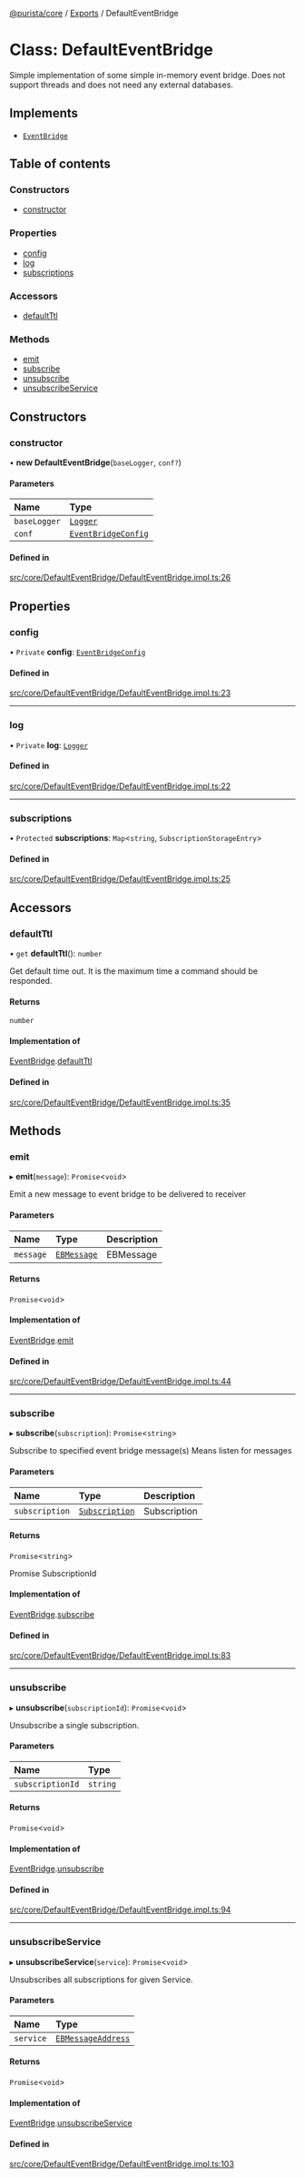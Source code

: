 [@purista/core](../README.md) / [Exports](../modules.md) / DefaultEventBridge

# Class: DefaultEventBridge

Simple implementation of some simple in-memory event bridge.
Does not support threads and does not need any external databases.

## Implements

- [`EventBridge`](../interfaces/EventBridge.md)

## Table of contents

### Constructors

- [constructor](DefaultEventBridge.md#constructor)

### Properties

- [config](DefaultEventBridge.md#config)
- [log](DefaultEventBridge.md#log)
- [subscriptions](DefaultEventBridge.md#subscriptions)

### Accessors

- [defaultTtl](DefaultEventBridge.md#defaultttl)

### Methods

- [emit](DefaultEventBridge.md#emit)
- [subscribe](DefaultEventBridge.md#subscribe)
- [unsubscribe](DefaultEventBridge.md#unsubscribe)
- [unsubscribeService](DefaultEventBridge.md#unsubscribeservice)

## Constructors

### constructor

• **new DefaultEventBridge**(`baseLogger`, `conf?`)

#### Parameters

| Name | Type |
| :------ | :------ |
| `baseLogger` | [`Logger`](../modules.md#logger) |
| `conf` | [`EventBridgeConfig`](../modules.md#eventbridgeconfig) |

#### Defined in

[src/core/DefaultEventBridge/DefaultEventBridge.impl.ts:26](https://github.com/sebastianwessel/purista/blob/c4dff4d/src/core/DefaultEventBridge/DefaultEventBridge.impl.ts#L26)

## Properties

### config

• `Private` **config**: [`EventBridgeConfig`](../modules.md#eventbridgeconfig)

#### Defined in

[src/core/DefaultEventBridge/DefaultEventBridge.impl.ts:23](https://github.com/sebastianwessel/purista/blob/c4dff4d/src/core/DefaultEventBridge/DefaultEventBridge.impl.ts#L23)

___

### log

• `Private` **log**: [`Logger`](../modules.md#logger)

#### Defined in

[src/core/DefaultEventBridge/DefaultEventBridge.impl.ts:22](https://github.com/sebastianwessel/purista/blob/c4dff4d/src/core/DefaultEventBridge/DefaultEventBridge.impl.ts#L22)

___

### subscriptions

• `Protected` **subscriptions**: `Map`<`string`, `SubscriptionStorageEntry`\>

#### Defined in

[src/core/DefaultEventBridge/DefaultEventBridge.impl.ts:25](https://github.com/sebastianwessel/purista/blob/c4dff4d/src/core/DefaultEventBridge/DefaultEventBridge.impl.ts#L25)

## Accessors

### defaultTtl

• `get` **defaultTtl**(): `number`

Get default time out.
It is the maximum time a command should be responded.

#### Returns

`number`

#### Implementation of

[EventBridge](../interfaces/EventBridge.md).[defaultTtl](../interfaces/EventBridge.md#defaultttl)

#### Defined in

[src/core/DefaultEventBridge/DefaultEventBridge.impl.ts:35](https://github.com/sebastianwessel/purista/blob/c4dff4d/src/core/DefaultEventBridge/DefaultEventBridge.impl.ts#L35)

## Methods

### emit

▸ **emit**(`message`): `Promise`<`void`\>

Emit a new message to event bridge to be delivered to receiver

#### Parameters

| Name | Type | Description |
| :------ | :------ | :------ |
| `message` | [`EBMessage`](../modules.md#ebmessage) | EBMessage |

#### Returns

`Promise`<`void`\>

#### Implementation of

[EventBridge](../interfaces/EventBridge.md).[emit](../interfaces/EventBridge.md#emit)

#### Defined in

[src/core/DefaultEventBridge/DefaultEventBridge.impl.ts:44](https://github.com/sebastianwessel/purista/blob/c4dff4d/src/core/DefaultEventBridge/DefaultEventBridge.impl.ts#L44)

___

### subscribe

▸ **subscribe**(`subscription`): `Promise`<`string`\>

Subscribe to specified event bridge message(s)
Means listen for messages

#### Parameters

| Name | Type | Description |
| :------ | :------ | :------ |
| `subscription` | [`Subscription`](../modules.md#subscription) | Subscription |

#### Returns

`Promise`<`string`\>

Promise SubscriptionId

#### Implementation of

[EventBridge](../interfaces/EventBridge.md).[subscribe](../interfaces/EventBridge.md#subscribe)

#### Defined in

[src/core/DefaultEventBridge/DefaultEventBridge.impl.ts:83](https://github.com/sebastianwessel/purista/blob/c4dff4d/src/core/DefaultEventBridge/DefaultEventBridge.impl.ts#L83)

___

### unsubscribe

▸ **unsubscribe**(`subscriptionId`): `Promise`<`void`\>

Unsubscribe a single subscription.

#### Parameters

| Name | Type |
| :------ | :------ |
| `subscriptionId` | `string` |

#### Returns

`Promise`<`void`\>

#### Implementation of

[EventBridge](../interfaces/EventBridge.md).[unsubscribe](../interfaces/EventBridge.md#unsubscribe)

#### Defined in

[src/core/DefaultEventBridge/DefaultEventBridge.impl.ts:94](https://github.com/sebastianwessel/purista/blob/c4dff4d/src/core/DefaultEventBridge/DefaultEventBridge.impl.ts#L94)

___

### unsubscribeService

▸ **unsubscribeService**(`service`): `Promise`<`void`\>

Unsubscribes all subscriptions for given Service.

#### Parameters

| Name | Type |
| :------ | :------ |
| `service` | [`EBMessageAddress`](../modules.md#ebmessageaddress) |

#### Returns

`Promise`<`void`\>

#### Implementation of

[EventBridge](../interfaces/EventBridge.md).[unsubscribeService](../interfaces/EventBridge.md#unsubscribeservice)

#### Defined in

[src/core/DefaultEventBridge/DefaultEventBridge.impl.ts:103](https://github.com/sebastianwessel/purista/blob/c4dff4d/src/core/DefaultEventBridge/DefaultEventBridge.impl.ts#L103)
